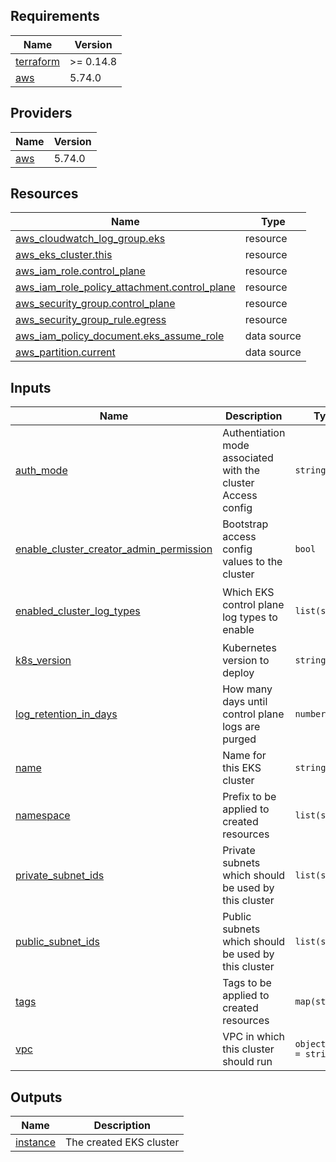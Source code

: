 <!-- BEGIN_TF_DOCS -->
## Requirements

| Name | Version |
|------|---------|
| <a name="requirement_terraform"></a> [terraform](#requirement\_terraform) | >= 0.14.8 |
| <a name="requirement_aws"></a> [aws](#requirement\_aws) | 5.74.0 |

## Providers

| Name | Version |
|------|---------|
| <a name="provider_aws"></a> [aws](#provider\_aws) | 5.74.0 |

## Resources

| Name | Type |
|------|------|
| [aws_cloudwatch_log_group.eks](https://registry.terraform.io/providers/hashicorp/aws/5.74.0/docs/resources/cloudwatch_log_group) | resource |
| [aws_eks_cluster.this](https://registry.terraform.io/providers/hashicorp/aws/5.74.0/docs/resources/eks_cluster) | resource |
| [aws_iam_role.control_plane](https://registry.terraform.io/providers/hashicorp/aws/5.74.0/docs/resources/iam_role) | resource |
| [aws_iam_role_policy_attachment.control_plane](https://registry.terraform.io/providers/hashicorp/aws/5.74.0/docs/resources/iam_role_policy_attachment) | resource |
| [aws_security_group.control_plane](https://registry.terraform.io/providers/hashicorp/aws/5.74.0/docs/resources/security_group) | resource |
| [aws_security_group_rule.egress](https://registry.terraform.io/providers/hashicorp/aws/5.74.0/docs/resources/security_group_rule) | resource |
| [aws_iam_policy_document.eks_assume_role](https://registry.terraform.io/providers/hashicorp/aws/5.74.0/docs/data-sources/iam_policy_document) | data source |
| [aws_partition.current](https://registry.terraform.io/providers/hashicorp/aws/5.74.0/docs/data-sources/partition) | data source |

## Inputs

| Name | Description | Type | Default | Required |
|------|-------------|------|---------|:--------:|
| <a name="input_auth_mode"></a> [auth\_mode](#input\_auth\_mode) | Authentiation mode associated with the cluster Access config | `string` | `"API_AND_CONFIG_MAP"` | no |
| <a name="input_enable_cluster_creator_admin_permission"></a> [enable\_cluster\_creator\_admin\_permission](#input\_enable\_cluster\_creator\_admin\_permission) | Bootstrap access config values to the cluster | `bool` | `false` | no |
| <a name="input_enabled_cluster_log_types"></a> [enabled\_cluster\_log\_types](#input\_enabled\_cluster\_log\_types) | Which EKS control plane log types to enable | `list(string)` | <pre>[<br>  "api",<br>  "audit"<br>]</pre> | no |
| <a name="input_k8s_version"></a> [k8s\_version](#input\_k8s\_version) | Kubernetes version to deploy | `string` | n/a | yes |
| <a name="input_log_retention_in_days"></a> [log\_retention\_in\_days](#input\_log\_retention\_in\_days) | How many days until control plane logs are purged | `number` | `7` | no |
| <a name="input_name"></a> [name](#input\_name) | Name for this EKS cluster | `string` | n/a | yes |
| <a name="input_namespace"></a> [namespace](#input\_namespace) | Prefix to be applied to created resources | `list(string)` | `[]` | no |
| <a name="input_private_subnet_ids"></a> [private\_subnet\_ids](#input\_private\_subnet\_ids) | Private subnets which should be used by this cluster | `list(string)` | n/a | yes |
| <a name="input_public_subnet_ids"></a> [public\_subnet\_ids](#input\_public\_subnet\_ids) | Public subnets which should be used by this cluster | `list(string)` | n/a | yes |
| <a name="input_tags"></a> [tags](#input\_tags) | Tags to be applied to created resources | `map(string)` | `{}` | no |
| <a name="input_vpc"></a> [vpc](#input\_vpc) | VPC in which this cluster should run | `object({ id = string })` | n/a | yes |

## Outputs

| Name | Description |
|------|-------------|
| <a name="output_instance"></a> [instance](#output\_instance) | The created EKS cluster |
<!-- END_TF_DOCS -->